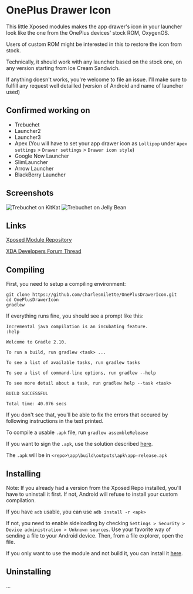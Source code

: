 # OnePlus Drawer Icon

This little Xposed modules makes the app drawer's icon in your launcher look like the one from the OnePlus devices' stock ROM, OxygenOS.

Users of custom ROM might be interested in this to restore the icon from stock.

Technically, it should work with any launcher based on the stock one, on any version starting from Ice Cream Sandwich.

If anything doesn't works, you're welcome to file an issue. I'll make sure to fulfill any request well detailled (version of Android and name of launcher used)

## Confirmed working on

- Trebuchet
- Launcher2
- Launcher3
- Apex (You will have to set your app drawer icon as `Lollipop` under `Apex settings` > `Drawer settings` > `Drawer icon style`)
- Google Now Launcher
- SlimLauncher
- Arrow Launcher
- BlackBerry Launcher

## Screenshots

![Trebuchet on KitKat](https://i.imgur.com/kSDLW3L.png) ![Trebuchet on Jelly Bean](https://i.imgur.com/I5nTy1y.png)

## Links

[Xposed Module Repository](http://repo.xposed.info/module/me.charlesmilette.oneplus2drawericon)

[XDA Developers Forum Thread](http://forum.xda-developers.com/xposed/modules/xposed-oneplus-2-drawer-icon-t3344112)

## Compiling

First, you need to setup a compiling environment:
```
git clone https://github.com/charlesmilette/OnePlusDrawerIcon.git
cd OnePlusDrawerIcon
gradlew
```

If everything runs fine, you should see a prompt like this:
```
Incremental java compilation is an incubating feature.
:help

Welcome to Gradle 2.10.

To run a build, run gradlew <task> ...

To see a list of available tasks, run gradlew tasks

To see a list of command-line options, run gradlew --help

To see more detail about a task, run gradlew help --task <task>

BUILD SUCCESSFUL

Total time: 40.076 secs
```
If you don't see that, you'll be able to fix the errors that occured by following instructions in the text printed.

To compile a usable `.apk` file, run `gradlew assembleRelease`

If you want to sign the `.apk`, use the solution described [here](http://stackoverflow.com/a/21020469/2884575).

The `.apk` will be in `<repo>\app\build\outputs\apk\app-release.apk`

## Installing

Note: If you already had a version from the Xposed Repo installed, you'll have to uninstall it first. If not, Android will refuse to install your custom compilation.

If you have `adb` usable, you can use `adb install -r <apk>`

If not, you need to enable sideloading by checking `Settings > Security > Device administration > Unknown sources`. Use your favorite way of sending a file to your Android device. Then, from a file explorer, open the file.

If you only want to use the module and not build it, you can install it [here](http://repo.xposed.info/module/me.charlesmilette.oneplus2drawericon).

## Uninstalling

...